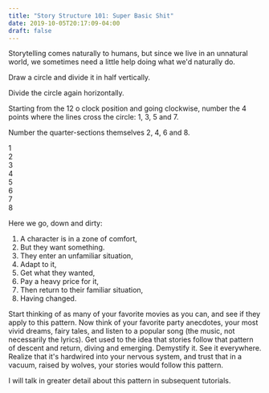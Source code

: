 ```yaml
---
title: "Story Structure 101: Super Basic Shit"
date: 2019-10-05T20:17:09-04:00
draft: false
---
```


Storytelling comes naturally to humans, but since we live in an unnatural world, we sometimes need a little help doing what we'd naturally do.

Draw a circle and divide it in half vertically.

Divide the circle again horizontally.

Starting from the 12 o clock position and going clockwise, number the 4 points where the lines cross the circle: 1, 3, 5 and 7.

Number the quarter-sections themselves 2, 4, 6 and 8.

<div class="story-circle-container">
  <div class="story-circle">
    <div class="story-circle-rule story-circle-rule--h"></div>
    <div class="story-circle-rule story-circle-rule--v"></div>
    <div class="story-circle-num story-circle-num--1">
      <div class="story-circle-num__inner story-circle-num__inner--1">
        1
      </div>
    </div>
    <div class="story-circle-num story-circle-num--2">
      <div class="story-circle-num__inner story-circle-num__inner--2">
        2
      </div>
    </div>
    <div class="story-circle-num story-circle-num--3">
      <div class="story-circle-num__inner story-circle-num__inner--3">
        3
      </div>
    </div>
    <div class="story-circle-num story-circle-num--4">
      <div class="story-circle-num__inner story-circle-num__inner--4">
        4
      </div>
    </div>
    <div class="story-circle-num story-circle-num--5">
      <div class="story-circle-num__inner story-circle-num__inner--5">
        5
      </div>
    </div>
    <div class="story-circle-num story-circle-num--6">
      <div class="story-circle-num__inner story-circle-num__inner--6">
        6
      </div>
    </div>
    <div class="story-circle-num story-circle-num--7">
      <div class="story-circle-num__inner story-circle-num__inner--7">
        7
      </div>
    </div>
    <div class="story-circle-num story-circle-num--8">
      <div class="story-circle-num__inner story-circle-num__inner--8">
        8
      </div>
    </div>
  </div>
</div>

Here we go, down and dirty:

1. A character is in a zone of comfort,
2. But they want something.
3. They enter an unfamiliar situation,
4. Adapt to it,
5. Get what they wanted,
6. Pay a heavy price for it,
7. Then return to their familiar situation,
8. Having changed.

Start thinking of as many of your favorite movies as you can, and see if they apply to this pattern. Now think of your favorite party anecdotes, your most vivid dreams, fairy tales, and listen to a popular song (the music, not necessarily the lyrics). Get used to the idea that stories follow that pattern of descent and return, diving and emerging. Demystify it. See it everywhere. Realize that it's hardwired into your nervous system, and trust that in a vacuum, raised by wolves, your stories would follow this pattern.

I will talk in greater detail about this pattern in subsequent tutorials.
